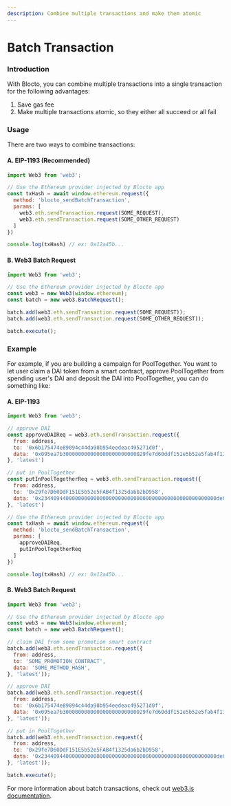 ```yaml
---
description: Combine multiple transactions and make them atomic
---
```


# Batch Transaction

### Introduction

With Blocto, you can combine multiple transactions into a single transaction for the following advantages:

1. Save gas fee
2. Make multiple transactions atomic, so they either all succeed or all fail

### Usage

There are two ways to combine transactions:

#### A. EIP-1193 (Recommended)

```javascript
import Web3 from 'web3';

// Use the Ethereum provider injected by Blocto app
const txHash = await window.ethereum.request({
  method: 'blocto_sendBatchTransaction',
  params: [
    web3.eth.sendTransaction.request(SOME_REQUEST),
    web3.eth.sendTransaction.request(SOME_OTHER_REQUEST)
  ]
})

console.log(txHash) // ex: 0x12a45b...
```

#### B. Web3 Batch Request

```javascript
import Web3 from 'web3';

// Use the Ethereum provider injected by Blocto app
const web3 = new Web3(window.ethereum);
const batch = new web3.BatchRequest();

batch.add(web3.eth.sendTransaction.request(SOME_REQUEST));
batch.add(web3.eth.sendTransaction.request(SOME_OTHER_REQUEST));

batch.execute();
```

### Example

For example, if you are building a campaign for PoolTogether. You want to let user claim a DAI token from a smart contract, approve PoolTogether from spending user's DAI and deposit the DAI into PoolTogether, you can do something like:

#### A. EIP-1193

```javascript
import Web3 from 'web3';

// approve DAI
const approveDAIReq = web3.eth.sendTransaction.request({
  from: address,
  to: '0x6b175474e89094c44da98b954eedeac495271d0f',
  data: '0x095ea7b300000000000000000000000029fe7d60ddf151e5b52e5fab4f1325da6b2bd9580000000000000000000000000000000000000000000845951614014849ffffff',
}, 'latest')

// put in PoolTogether
const putInPoolTogetherReq = web3.eth.sendTransaction.request({
  from: address,
  to: '0x29fe7D60DdF151E5b52e5FAB4f1325da6b2bD958',
  data: '0x234409440000000000000000000000000000000000000000000000000de0b6b3a7640000',
}, 'latest')

// Use the Ethereum provider injected by Blocto app
const txHash = await window.ethereum.request({
  method: 'blocto_sendBatchTransaction',
  params: [
    approveDAIReq,
    putInPoolTogetherReq
  ]
})

console.log(txHash) // ex: 0x12a45b...
```

#### B. Web3 Batch Request

```javascript
import Web3 from 'web3';

// Use the Ethereum provider injected by Blocto app
const web3 = new Web3(window.ethereum);
const batch = new web3.BatchRequest();

// claim DAI from some promotion smart contract
batch.add(web3.eth.sendTransaction.request({
  from: address,
  to: 'SOME_PROMOTION_CONTRACT',
  data: 'SOME_METHOD_HASH',
}, 'latest'));

// approve DAI
batch.add(web3.eth.sendTransaction.request({
  from: address,
  to: '0x6b175474e89094c44da98b954eedeac495271d0f',
  data: '0x095ea7b300000000000000000000000029fe7d60ddf151e5b52e5fab4f1325da6b2bd9580000000000000000000000000000000000000000000845951614014849ffffff',
}, 'latest'));

// put in PoolTogether
batch.add(web3.eth.sendTransaction.request({
  from: address,
  to: '0x29fe7D60DdF151E5b52e5FAB4f1325da6b2bD958',
  data: '0x234409440000000000000000000000000000000000000000000000000de0b6b3a7640000',
}, 'latest'));

batch.execute();
```

For more information about batch transactions, check out [web3.js documentation](https://web3js.readthedocs.io/en/v1.2.0/web3-eth.html#batchrequest).
